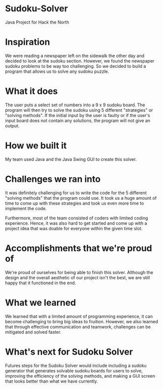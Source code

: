 # Sudoku-Solver
Java Project for Hack the North

# Inspiration
We were reading a newspaper left on the sidewalk the other day and decided to look at the sudoku section. However, we found the newspaper sudoku problems to be way too challenging. So we decided to build a program that allows us to solve any sudoku puzzle.

# What it does
The user puts a select set of numbers into a 9 x 9 sudoku board. The program will then try to solve the sudoku using 5 different "strategies" or "solving methods". If the initial input by the user is faulty or if the user's input board does not contain any solutions, the program will not give an output.

# How we built it
My team used Java and the Java Swing GUI to create this solver.

# Challenges we ran into
It was definitely challenging for us to write the code for the 5 different "solving methods" that the program could use. It took us a huge amount of time to come up with these strategies and took us even more time to implement the code.

Furthermore, most of the team consisted of coders with limited coding experience. Hence, it was also hard to get started and come up with a project idea that was doable for everyone within the given time slot.

# Accomplishments that we're proud of
We're proud of ourselves for being able to finish this solver. Although the design and the overall aesthetic of our project isn't the best, we are still happy that it functioned in the end.

# What we learned
We learned that with a limited amount of programming experience, it can become challenging to bring big ideas to fruition. However, we also learned that through effective communication and teamwork, challenges can be mitigated and solved faster.

# What's next for Sudoku Solver
Futures steps for the Sudoku Solver would include including a sudoku generator that generates solvable sudoku boards for users to solve, improving the efficiency of the solving methods, and making a GUI screen that looks better than what we have currently.
